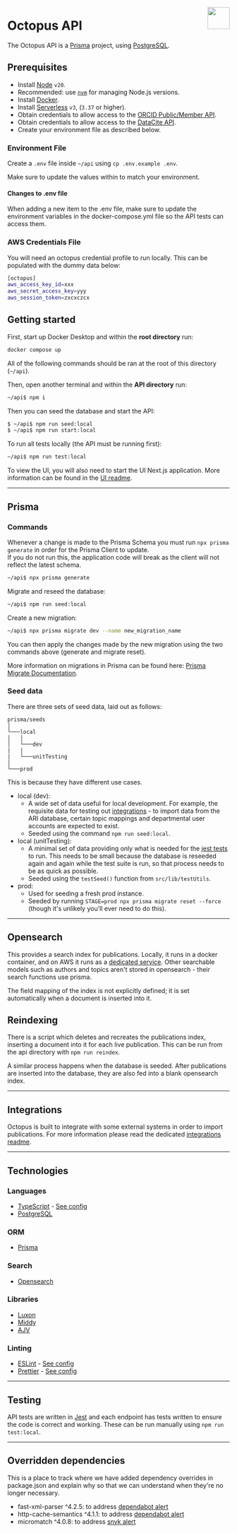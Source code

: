 <img src="../ui/public/images/jisc-logo.svg" align="right" width=50 height=50/><h1 align="left">Octopus API</h1>

The Octopus API is a [Prisma](https://www.prisma.io/) project, using [PostgreSQL](https://www.postgresql.org/).

## Prerequisites

-   Install [Node](https://github.com/nodejs/node) `v20`.
-   Recommended: use [`nvm`](https://github.com/nvm-sh/nvm) for managing Node.js versions.
-   Install [Docker](https://docs.docker.com/get-docker).
-   Install [Serverless](https://www.serverless.com) `v3`, (`3.37` or higher).
-   Obtain credentials to allow access to the [ORCID Public/Member API](https://info.orcid.org/documentation/integration-guide/registering-a-public-api-client/).
-   Obtain credentials to allow access to the [DataCite API](https://support.datacite.org/docs/api).
-   Create your environment file as described below.

### Environment File

Create a `.env` file inside `~/api` using `cp .env.example .env`.

Make sure to update the values within to match your environment.

#### Changes to .env file

When adding a new item to the .env file, make sure to update the environment variables in the docker-compose.yml file so the API tests can access them.

### AWS Credentials File

You will need an octopus credential profile to run locally. This can be populated with the dummy data below:

```bash
[octopus]
aws_access_key_id=xxx
aws_secret_access_key=yyy
aws_session_token=zxcxczcx
```

## Getting started

First, start up Docker Desktop and within the **root directory** run:

```bash
docker compose up
```

All of the following commands should be ran at the root of this directory (`~/api`).

Then, open another terminal and within the **API directory** run:

```bash
~/api$ npm i
```

Then you can seed the database and start the API:

```bash
$ ~/api$ npm run seed:local
$ ~/api$ npm run start:local
```

To run all tests locally (the API must be running first):

```bash
~/api$ npm run test:local
```

To view the UI, you will also need to start the UI Next.js application. More information can be found in the [UI readme](../ui/README.md).

---

## Prisma

### Commands

Whenever a change is made to the Prisma Schema you must run `npx prisma generate` in order for the Prisma Client to update.  
If you do not run this, the application code will break as the client will not reflect the latest schema.

```bash
~/api$ npx prisma generate
```

Migrate and reseed the database:

```bash
~/api$ npm run seed:local
```

Create a new migration:

```bash
~/api$ npx prisma migrate dev --name new_migration_name
```

You can then apply the changes made by the new migration using the two commands above (generate and migrate reset).

More information on migrations in Prisma can be found here: [Prisma Migrate Documentation](https://www.prisma.io/docs/concepts/components/prisma-migrate/).

### Seed data

There are three sets of seed data, laid out as follows:

```
prisma/seeds
│
└───local
│   │
│   └───dev
|   |
|   └───unitTesting
│
└───prod
```

This is because they have different use cases.

-   local (dev):
    -   A wide set of data useful for local development. For example, the requisite data for testing out [integrations](#integrations) - to import data from the ARI database, certain topic mappings and departmental user accounts are expected to exist.
    -   Seeded using the command `npm run seed:local`.
-   local (unitTesting):
    -   A minimal set of data providing only what is needed for the [jest tests](#testing) to run. This needs to be small because the database is reseeded again and again while the test suite is run, so that process needs to be as quick as possible.
    -   Seeded using the `testSeed()` function from `src/lib/testUtils`.
-   prod:
    -   Used for seeding a fresh prod instance.
    -   Seeded by running `STAGE=prod npx prisma migrate reset --force` (though it's unlikely you'll ever need to do this).

---

## Opensearch

This provides a search index for publications. Locally, it runs in a docker container, and on AWS it runs as a [dedicated service](https://aws.amazon.com/opensearch-service/). Other searchable models such as authors and topics aren't stored in opensearch - their search functions use prisma.

The field mapping of the index is not explicitly defined; it is set automatically when a document is inserted into it.

## Reindexing

There is a script which deletes and recreates the publications index, inserting a document into it for each live publication. This can be run from the api directory with `npm run reindex`.

A similar process happens when the database is seeded. After publications are inserted into the database, they are also fed into a blank opensearch index.

---

## Integrations

Octopus is built to integrate with some external systems in order to import publications. For more information please read the dedicated [integrations readme](./src/components/integration/README.md).

---

## Technologies

### Languages

-   [TypeScript](https://www.typescriptlang.org/) - [See config]('./tsconfig.json')
-   [PostgreSQL](https://www.postgresql.org/)

### ORM

-   [Prisma](https://www.prisma.io/)

### Search

-   [Opensearch](https://opensearch.org/)

### Libraries

-   [Luxon](https://moment.github.io/luxon/)
-   [Middy](https://middy.js.org/)
-   [AJV](https://ajv.js.org/)

### Linting

-   [ESLint](https://eslint.org/) - [See config]('./.eslintrc.json')
-   [Prettier](https://prettier.io/) - [See config]('./.prettierrc.json')

---

## Testing

API tests are written in [Jest](https://jestjs.io/) and each endpoint has tests written to ensure the code is correct and working. These can be run manually using `npm run test:local`.

---

## Overridden dependencies

This is a place to track where we have added dependency overrides in package.json and explain why so that we can understand when they're no longer necessary.

-   fast-xml-parser ^4.2.5: to address [dependabot alert](https://github.com/JiscSD/octopus/security/dependabot/59)
-   http-cache-semantics ^4.1.1: to address [dependabot alert](https://github.com/JiscSD/octopus/security/dependabot/45)
-   micromatch ^4.0.8: to address [snyk alert](https://security.snyk.io/vuln/SNYK-JS-MICROMATCH-6838728)
